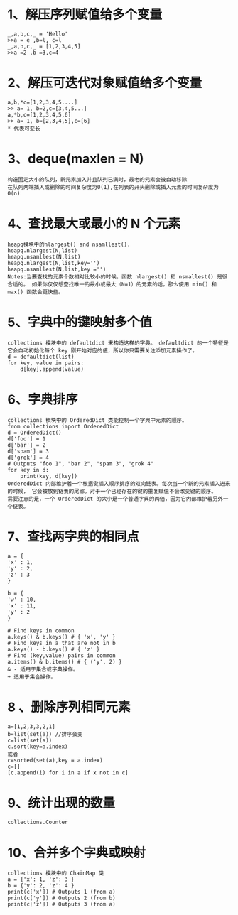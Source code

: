 # 1、解压序列赋值给多个变量
    _,a,b,c,_ = 'Hello'
    >>a = e ,b=l, c=l
    _,a,b,c,_ = [1,2,3,4,5]
    >>a =2 ,b =3,c=4
# 2、解压可迭代对象赋值给多个变量
    a,b,*c=[1,2,3,4,5....]
    >> a= 1, b=2,c=[3,4,5...]
    a,*b,c=[1,2,3,4,5,6]
    >> a= 1, b=[2,3,4,5],c=[6]
    * 代表可变长
# 3、deque(maxlen = N)
    构造固定大小的队列，新元素加入并且队列已满时，最老的元素会被自动移除    
    在队列两端插入或删除的时间复杂度为0(1),在列表的开头删除或插入元素的时间复杂度为0(n)
# 4、查找最大或最小的 N 个元素
    heapq模块中的nlargest() and nsamllest().
    heapq.nlargest(N,list)  
    heapq.nsamllest(N,list)
    heapq.nlargest(N,list,key='')  
    heapq.nsamllest(N,list,key ='')
    Notes:当要查找的元素个数相对比较小的时候，函数 nlargest() 和 nsmallest() 是很合适的。 如果你仅仅想查找唯一的最小或最大（N=1）的元素的话，那么使用 min() 和 max() 函数会更快些。
# 5、字典中的键映射多个值
    collections 模块中的 defaultdict 来构造这样的字典。 defaultdict 的一个特征是它会自动初始化每个 key 刚开始对应的值，所以你只需要关注添加元素操作了。  
    d = defaultdict(list)
    for key, value in pairs:
        d[key].append(value)
# 6、字典排序
    collections 模块中的 OrderedDict 类能控制一个字典中元素的顺序。
    from collections import OrderedDict
    d = OrderedDict()
    d['foo'] = 1
    d['bar'] = 2
    d['spam'] = 3
    d['grok'] = 4
    # Outputs "foo 1", "bar 2", "spam 3", "grok 4"
    for key in d:
        print(key, d[key])
    OrderedDict 内部维护着一个根据键插入顺序排序的双向链表。每次当一个新的元素插入进来的时候， 它会被放到链表的尾部。对于一个已经存在的键的重复赋值不会改变键的顺序。
    需要注意的是，一个 OrderedDict 的大小是一个普通字典的两倍，因为它内部维护着另外一个链表。
# 7、查找两字典的相同点
    a = {
    'x' : 1,
    'y' : 2,
    'z' : 3
    }

    b = {
    'w' : 10,
    'x' : 11,
    'y' : 2
    }

    # Find keys in common
    a.keys() & b.keys() # { 'x', 'y' }
    # Find keys in a that are not in b
    a.keys() - b.keys() # { 'z' }
    # Find (key,value) pairs in common
    a.items() & b.items() # { ('y', 2) }
    & - 适用于集合或字典操作。
    + 适用于集合操作。
# 8 、删除序列相同元素   
    a=[1,2,3,3,2,1]
    b=list(set(a)) //排序会变
    c=list(set(a))
    c.sort(key=a.index)
    或者
    c=sorted(set(a),key = a.index)
    c=[]
    [c.append(i) for i in a if x not in c]
# 9、统计出现的数量
    collections.Counter
# 10、合并多个字典或映射
    collections 模块中的 ChainMap 类
    a = {'x': 1, 'z': 3 }
    b = {'y': 2, 'z': 4 }
    print(c['x']) # Outputs 1 (from a)
    print(c['y']) # Outputs 2 (from b)
    print(c['z']) # Outputs 3 (from a)